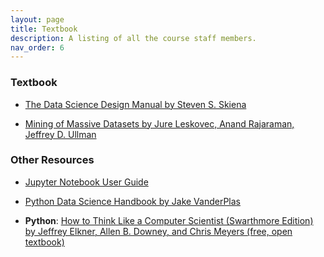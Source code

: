 ```yaml
---
layout: page
title: Textbook
description: A listing of all the course staff members.
nav_order: 6
---
```


### Textbook

* [The Data Science Design Manual by Steven S. Skiena](https://furman.bncollege.com/c/Data-Science-Design-Manual/p/MBS_2121948_used)

* [Mining of Massive Datasets by Jure Leskovec, Anand Rajaraman, Jeffrey D. Ullman](http://www.mmds.org)

<!-- <li><a href="">Foundations of Statistical Natural Language Processing by Chris Manning and Hinrich Schütze</a></li> -->

### Other Resources

* [Jupyter Notebook User Guide](https://jupyter-notebook.readthedocs.io/en/stable/)

* [Python Data Science Handbook by Jake VanderPlas](https://jakevdp.github.io/PythonDataScienceHandbook/)

* **Python**: [How to Think Like a Computer Scientist (Swarthmore Edition) by Jeffrey Elkner, Allen B. Downey, and Chris Meyers (free, open textbook)](https://www.cs.swarthmore.edu/courses/CS21Book/)

